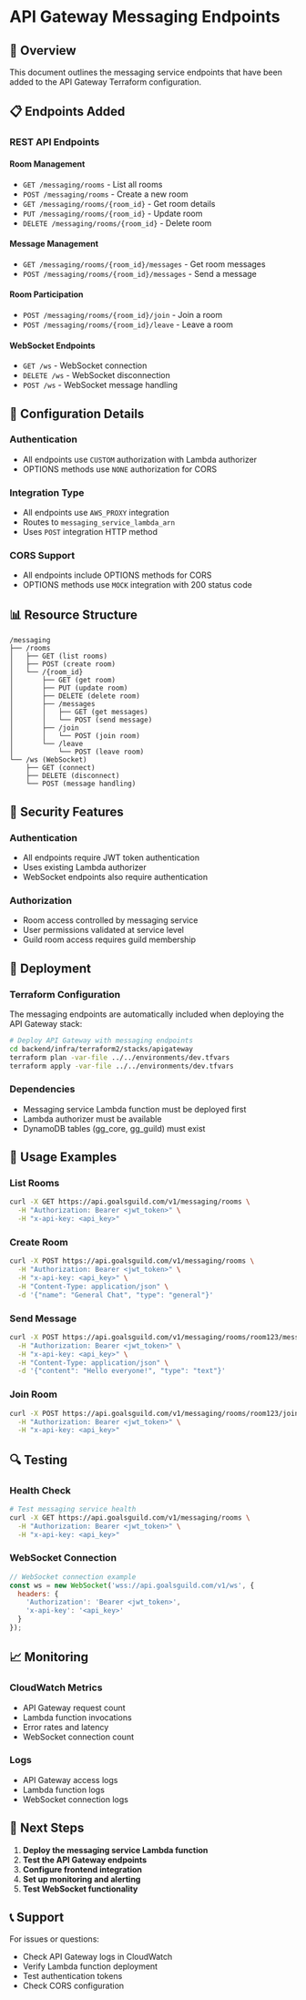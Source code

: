 # API Gateway Messaging Endpoints

## 🚀 **Overview**

This document outlines the messaging service endpoints that have been added to the API Gateway Terraform configuration.

## 📋 **Endpoints Added**

### **REST API Endpoints**

#### **Room Management**
- `GET /messaging/rooms` - List all rooms
- `POST /messaging/rooms` - Create a new room
- `GET /messaging/rooms/{room_id}` - Get room details
- `PUT /messaging/rooms/{room_id}` - Update room
- `DELETE /messaging/rooms/{room_id}` - Delete room

#### **Message Management**
- `GET /messaging/rooms/{room_id}/messages` - Get room messages
- `POST /messaging/rooms/{room_id}/messages` - Send a message

#### **Room Participation**
- `POST /messaging/rooms/{room_id}/join` - Join a room
- `POST /messaging/rooms/{room_id}/leave` - Leave a room

#### **WebSocket Endpoints**
- `GET /ws` - WebSocket connection
- `DELETE /ws` - WebSocket disconnection
- `POST /ws` - WebSocket message handling

## 🔧 **Configuration Details**

### **Authentication**
- All endpoints use `CUSTOM` authorization with Lambda authorizer
- OPTIONS methods use `NONE` authorization for CORS

### **Integration Type**
- All endpoints use `AWS_PROXY` integration
- Routes to `messaging_service_lambda_arn`
- Uses `POST` integration HTTP method

### **CORS Support**
- All endpoints include OPTIONS methods for CORS
- OPTIONS methods use `MOCK` integration with 200 status code

## 📊 **Resource Structure**

```
/messaging
├── /rooms
│   ├── GET (list rooms)
│   ├── POST (create room)
│   └── /{room_id}
│       ├── GET (get room)
│       ├── PUT (update room)
│       ├── DELETE (delete room)
│       ├── /messages
│       │   ├── GET (get messages)
│       │   └── POST (send message)
│       ├── /join
│       │   └── POST (join room)
│       └── /leave
│           └── POST (leave room)
└── /ws (WebSocket)
    ├── GET (connect)
    ├── DELETE (disconnect)
    └── POST (message handling)
```

## 🔐 **Security Features**

### **Authentication**
- All endpoints require JWT token authentication
- Uses existing Lambda authorizer
- WebSocket endpoints also require authentication

### **Authorization**
- Room access controlled by messaging service
- User permissions validated at service level
- Guild room access requires guild membership

## 🚀 **Deployment**

### **Terraform Configuration**
The messaging endpoints are automatically included when deploying the API Gateway stack:

```bash
# Deploy API Gateway with messaging endpoints
cd backend/infra/terraform2/stacks/apigateway
terraform plan -var-file ../../environments/dev.tfvars
terraform apply -var-file ../../environments/dev.tfvars
```

### **Dependencies**
- Messaging service Lambda function must be deployed first
- Lambda authorizer must be available
- DynamoDB tables (gg_core, gg_guild) must exist

## 📝 **Usage Examples**

### **List Rooms**
```bash
curl -X GET https://api.goalsguild.com/v1/messaging/rooms \
  -H "Authorization: Bearer <jwt_token>" \
  -H "x-api-key: <api_key>"
```

### **Create Room**
```bash
curl -X POST https://api.goalsguild.com/v1/messaging/rooms \
  -H "Authorization: Bearer <jwt_token>" \
  -H "x-api-key: <api_key>" \
  -H "Content-Type: application/json" \
  -d '{"name": "General Chat", "type": "general"}'
```

### **Send Message**
```bash
curl -X POST https://api.goalsguild.com/v1/messaging/rooms/room123/messages \
  -H "Authorization: Bearer <jwt_token>" \
  -H "x-api-key: <api_key>" \
  -H "Content-Type: application/json" \
  -d '{"content": "Hello everyone!", "type": "text"}'
```

### **Join Room**
```bash
curl -X POST https://api.goalsguild.com/v1/messaging/rooms/room123/join \
  -H "Authorization: Bearer <jwt_token>" \
  -H "x-api-key: <api_key>"
```

## 🔍 **Testing**

### **Health Check**
```bash
# Test messaging service health
curl -X GET https://api.goalsguild.com/v1/messaging/rooms \
  -H "Authorization: Bearer <jwt_token>" \
  -H "x-api-key: <api_key>"
```

### **WebSocket Connection**
```javascript
// WebSocket connection example
const ws = new WebSocket('wss://api.goalsguild.com/v1/ws', {
  headers: {
    'Authorization': 'Bearer <jwt_token>',
    'x-api-key': '<api_key>'
  }
});
```

## 📈 **Monitoring**

### **CloudWatch Metrics**
- API Gateway request count
- Lambda function invocations
- Error rates and latency
- WebSocket connection count

### **Logs**
- API Gateway access logs
- Lambda function logs
- WebSocket connection logs

## 🎯 **Next Steps**

1. **Deploy the messaging service Lambda function**
2. **Test the API Gateway endpoints**
3. **Configure frontend integration**
4. **Set up monitoring and alerting**
5. **Test WebSocket functionality**

## 📞 **Support**

For issues or questions:
- Check API Gateway logs in CloudWatch
- Verify Lambda function deployment
- Test authentication tokens
- Check CORS configuration
